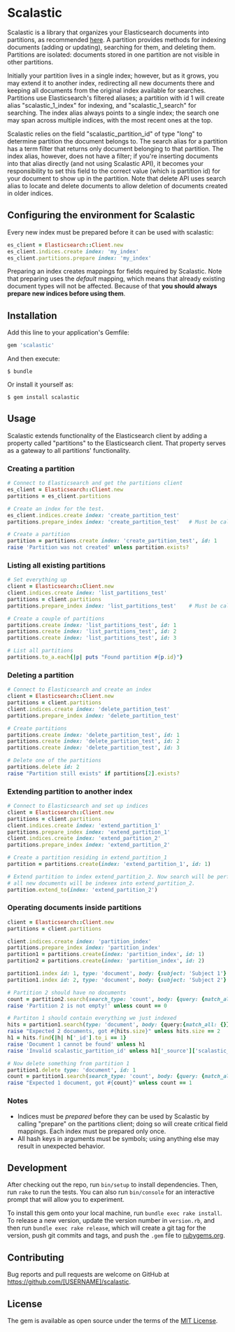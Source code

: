 # Scalastic

Scalastic is a library that organizes your Elasticsearch documents into partitions, as recommended [here](https://www.elastic.co/guide/en/elasticsearch/guide/current/faking-it.html). A partition provides methods for indexing documents (adding or updating), searching for them, and deleting them. Partitions are isolated: documents stored in one partition are not visible in other partitions.

Initially your partition lives in a single index; however, but as it grows, you may extend it to another index, redirecting all new documents there and keeping all documents from the original index available for searches. Partitions use Elasticsearch's filtered aliases; a partition with id 1 will create alias "scalastic_1_index" for indexing, and "scalastic_1_search" for searching. The index alias always points to a single index; the search one may span across multiple indices, with the most recent ones at the top. 

Scalastic relies on the field "scalastic_partition_id" of type "long" to determine partition the document belongs to. The search alias for a partition has a term filter that returns only document belonging to that partition. The index alias, however, does not have a filter; if you're inserting documents into that alias directly (and not using Scalastic API), it becomes your responsibility to set this field to the correct value (which is partition id) for your document to show up in the partition. Note that delete API uses search alias to locate and delete documents to allow deletion of documents created in older indices.

## Configuring the environment for Scalastic
Every new index must be prepared before it can be used with scalastic:

```ruby
es_client = Elasticsearch::Client.new
es_client.indices.create index: 'my_index'
es_client.partitions.prepare index: 'my_index'
```

Preparing an index creates mappings for fields required by Scalastic. Note that preparing uses the _default_ mapping, which means that already existing document types will not be affected. Because of that **you should always prepare new indices before using them**.

## Installation

Add this line to your application's Gemfile:

```ruby
gem 'scalastic'
```

And then execute:

    $ bundle

Or install it yourself as:

    $ gem install scalastic

## Usage

Scalastic extends functionality of the Elasticsearch client by adding a property called "partitions" to the Elasticsearch client. That property serves as a gateway to all partitions' functionality.

### Creating a partition
```ruby
# Connect to Elasticsearch and get the partitions client
es_client = Elasticsearch::Client.new
partitions = es_client.partitions

# Create an index for the test.
es_client.indices.create index: 'create_partition_test'
partitions.prepare_index index: 'create_partition_test'   # Must be called once per each index

# Create a partition
partition = partitions.create index: 'create_partition_test', id: 1
raise 'Partition was not created' unless partition.exists?
```

### Listing all existing partitions
```ruby
# Set everything up
client = Elasticsearch::Client.new
client.indices.create index: 'list_partitions_test'
partitions = client.partitions
partitions.prepare_index index: 'list_partitions_test'    # Must be called once per each index

# Create a couple of partitions
partitions.create index: 'list_partitions_test', id: 1
partitions.create index: 'list_partitions_test', id: 2
partitions.create index: 'list_partitions_test', id: 3

# List all partitions
partitions.to_a.each{|p| puts "Found partition #{p.id}"}
```

### Deleting a partition
```ruby
# Connect to Elasticsearch and create an index
client = Elasticsearch::Client.new
partitions = client.partitions
client.indices.create index: 'delete_partition_test'
partitions.prepare_index index: 'delete_partition_test'

# Create partitions
partitions.create index: 'delete_partition_test', id: 1
partitions.create index: 'delete_partition_test', id: 2
partitions.create index: 'delete_partition_test', id: 3

# Delete one of the partitions
partitions.delete id: 2
raise "Partition still exists" if partitions[2].exists?
```

### Extending partition to another index
```ruby
# Connect to Elasticsearch and set up indices
client = Elasticsearch::Client.new
partitions = client.partitions
client.indices.create index: 'extend_partition_1'
partitions.prepare_index index: 'extend_partition_1'
client.indices.create index: 'extend_partition_2'
partitions.prepare_index index: 'extend_partition_2'

# Create a partition residing in extend_partition_1
partition = partitions.create(index: 'extend_partition_1', id: 1)

# Extend partition to index extend_partition_2. Now search will be performed in both indices, but 
# all new documents will be indexex into extend_partition_2.
partition.extend_to(index: 'extend_partition_2')
```

### Operating documents inside partitions
```ruby
client = Elasticsearch::Client.new
partitions = client.partitions

client.indices.create index: 'partition_index'
partitions.prepare_index index: 'partition_index'
partition1 = partitions.create(index: 'partition_index', id: 1)
partition2 = partitions.create(index: 'partition_index', id: 2)

partition1.index id: 1, type: 'document', body: {subject: 'Subject 1'}
partition1.index id: 2, type: 'document', body: {subject: 'Subject 2'}

# Partition 2 should have no documents
count = partition2.search(search_type: 'count', body: {query: {match_all: {}}})['hits']['total']
raise 'Partition 2 is not empty!' unless count == 0

# Partiton 1 should contain everything we just indexed
hits = partition1.search(type: 'document', body: {query:{match_all: {}}})['hits']['hits']
raise "Expected 2 documents, got #{hits.size}" unless hits.size == 2
h1 = hits.find{|h| h['_id'].to_i == 1}
raise 'Document 1 cannot be found' unless h1
raise 'Invalid scalastic_partition_id' unless h1['_source']['scalastic_partition_id'] == 1

# Now delete something from partition 1
partition1.delete type: 'document', id: 1
count = partition1.search(search_type: 'count', body: {query: {match_all: {}}})['hits']['total']
raise "Expected 1 document, got #{count}" unless count == 1
```

### Notes
* Indices must be *prepared* before they can be used by Scalastic by calling "prepare" on the partitions client; doing so will create critical field mappings. Each index must be prepared only once. 
* All hash keys in arguments must be symbols; using anything else may result in unexpected behavior.


## Development

After checking out the repo, run `bin/setup` to install dependencies. Then, run `rake` to run the tests. You can also run `bin/console` for an interactive prompt that will allow you to experiment.

To install this gem onto your local machine, run `bundle exec rake install`. To release a new version, update the version number in `version.rb`, and then run `bundle exec rake release`, which will create a git tag for the version, push git commits and tags, and push the `.gem` file to [rubygems.org](https://rubygems.org).

## Contributing

Bug reports and pull requests are welcome on GitHub at https://github.com/[USERNAME]/scalastic.


## License

The gem is available as open source under the terms of the [MIT License](http://opensource.org/licenses/MIT).
